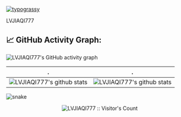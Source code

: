 [![typograssy](https://typograssy.deno.dev/api?text=LVJIAQI777)](https://github.com/kawarimidoll/typograssy)

LVJIAQI777 
## 📈 GitHub Activity Graph:
![LVJIAQI777's GitHub activity graph](https://activity-graph.herokuapp.com/graph?username=LVJIAQI777&hide_border=true&theme=redical)

 . | .
--- | --- 
![LVJIAQI777's github stats](https://github-readme-stats.vercel.app/api?username=LVJIAQI777&include_all_commits=true&count_private=true&show_icons=true&line_height=20&title_color=7A7ADB&icon_color=2234AE&text_color=D3D3D3&bg_color=0,000000,130F40) | ![LVJIAQI777's github stats](https://github-readme-stats.vercel.app/api/top-langs/?username=LVJIAQI777&hide=html&langs_count=6&layout=compact&text_color=daf7dc&bg_color=151515)

![snake](https://github.com/LVJIAQI777/LVJIAQI777/blob/output/github-contribution-grid-snake-dark.svg)

<p align="center"><img src="https://profile-counter.glitch.me/{LVJIAQI777}/count.svg" alt="LVJIAQI777 :: Visitor's Count" /></p>
